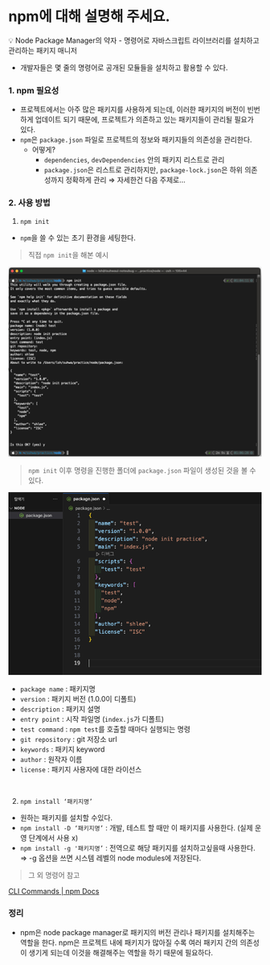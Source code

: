 # npm에 대해 설명해 주세요.

<aside>
💡 Node Package Manager의 약자
- 명령어로 자바스크립트 라이브러리를 설치하고 관리하는 패키지 매니저

</aside>

- 개발자들은 몇 줄의 명령어로 공개된 모듈들을 설치하고 활용할 수 있다.

### 1. npm 필요성

- 프로젝트에서는 아주 많은 패키지를 사용하게 되는데, 이러한 패키지의 버전이 빈번하게 업데이트 되기 때문에, 프로젝트가 의존하고 있는 패키지들이 관리될 필요가 있다.
- `npm`은 `package.json` 파일로 프로젝트의 정보와 패키지들의 의존성을 관리한다.
  - 어떻게?
    - `dependencies`, `devDependencies` 안의 패키지 리스트로 관리
    - `package.json`은 리스트로 관리하지만, `package-lock.json`은 하위 의존성까지 정확하게 관리 ⇒ 자세한건 다음 주제로…

### 2. 사용 방법

1. `npm init`

- `npm`을 쓸 수 있는 초기 환경을 세팅한다.

> 직접 `npm init`을 해본 예시

![Untitled](../../resources/npm에%20대해%20설명해%20주세요./image1.png)

> `npm init` 이후 명령을 진행한 폴더에 `package.json` 파일이 생성된 것을 볼 수있다.

![Untitled](../../resources/npm에%20대해%20설명해%20주세요./image2.png)

- `package name` : 패키지명
- `version` : 패키지 버전 (1.0.0이 디폴트)
- `description` : 패키지 설명
- `entry point` : 시작 파일명 (`index.js`가 디폴트)
- `test command` : `npm test`를 호출할 때마다 실행되는 명령
- `git repository` : git 저장소 url
- `keywords` : 패키지 keyword
- `author` : 원작자 이름
- `license` : 패키지 사용자에 대한 라이선스

<br/>

2. `npm install ‘패키지명’`

- 원하는 패키지를 설치할 수있다.
- `npm install -D ‘패키지명’` : 개발, 테스트 할 때만 이 패키지를 사용한다. (실제 운영 단계에서 사용 x)
- `npm install -g '패키지명’` : 전역으로 해당 패키지를 설치하고싶을때 사용한다. ⇒ -g 옵션을 쓰면 시스템 레벨의 node modules에 저장된다.

> 그 외 명령어 참고

[CLI Commands | npm Docs](https://docs.npmjs.com/cli/v10/commands)

### 정리

- npm은 node package manager로 패키지의 버전 관리나 패키지를 설치해주는 역할을 한다. npm은 프로젝트 내에 패키지가 많아질 수록 여러 패키지 간의 의존성이 생기게 되는데 이것을 해결해주는 역할을 하기 때문에 필요하다.

